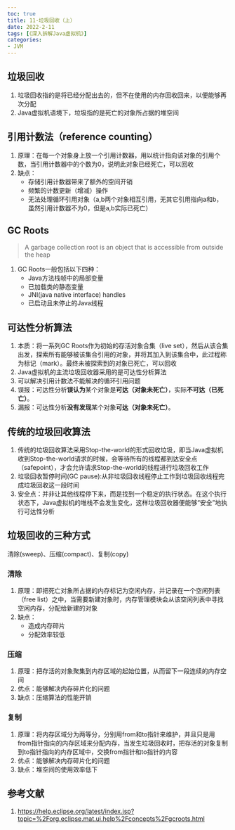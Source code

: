 ```yaml
---
toc: true
title: 11-垃圾回收（上）
date: 2022-2-11
tags: [《深入拆解Java虚拟机》] 
categories:
- JVM
---
```




## 垃圾回收

1. 垃圾回收指的是将已经分配出去的，但不在使用的内存回收回来，以便能够再次分配
2. Java虚拟机语境下，垃圾指的是死亡的对象所占据的堆空间

## 引用计数法（reference counting）

1. 原理：在每一个对象身上放一个引用计数器，用以统计指向该对象的引用个数，当引用计数器中的个数为0，说明此对象已经死亡，可以回收
2. 缺点：
   - 存储引用计数器带来了额外的空间开销
   - 频繁的计数更新（增减）操作
   - 无法处理循环引用对象（a,b两个对象相互引用，无其它引用指向a和b，虽然引用计数器不为0，但是a,b实际已死亡）
<!--more-->
## GC Roots

> A garbage collection root is an object that is accessible from outside the heap

1. GC Roots一般包括以下四种：
    - Java方法栈帧中的局部变量
    - 已加载类的静态变量
    - JNI(java native interface) handles
    - 已启动且未停止的Java线程

## 可达性分析算法

1. 本质：将一系列GC Roots作为初始的存活对象合集（live set），然后从该合集出发，探索所有能够被该集合引用的对象，并将其加入到该集合中，此过程称为标记（mark）。最终未被探索到的对象已死亡，可以回收
2. Java虚拟机的主流垃圾回收器采用的是可达性分析算法
3. 可以解决引用计数法不能解决的循环引用问题
4. 误报：可达性分析**误认为**某个对象是**可达（对象未死亡）**，实际**不可达（已死亡）**。
5. 漏报：可达性分析**没有发现**某个对象**可达（对象未死亡）**。

## 传统的垃圾回收算法

1. 传统的垃圾回收算法采用Stop-the-world的形式回收垃圾，即当Java虚拟机收到Stop-the-world请求的时候，会等待所有的线程都到达安全点（safepoint），才会允许请求Stop-the-world的线程进行垃圾回收工作
2. 垃圾回收暂停时间(GC pause):从非垃圾回收线程停止工作到垃圾回收线程完成垃圾回收这一段时间
3. 安全点：并非让其他线程停下来，而是找到一个稳定的执行状态。在这个执行状态下，Java虚拟机的堆栈不会发生变化，这样垃圾回收器便能够“安全”地执行可达性分析

## 垃圾回收的三种方式

清除(sweep)、压缩(compact)、复制(copy)

### 清除

1. 原理：即把死亡对象所占据的内存标记为空闲内存，并记录在一个空闲列表（free list）之中，当需要新建对象时，内存管理模块会从该空闲列表中寻找空闲内存，分配给新建的对象
2. 缺点：
   - 造成内存碎片
   - 分配效率较低

### 压缩

1. 原理：把存活的对象聚集到内存区域的起始位置，从而留下一段连续的内存空间
2. 优点：能够解决内存碎片化的问题
3. 缺点：压缩算法的性能开销

### 复制

1. 原理：将内存区域分为两等分，分别用from和to指针来维护，并且只是用from指针指向的内存区域来分配内存，当发生垃圾回收时，把存活的对象复制到to指针指向的内存区域中，交换from指针和to指针的内容
2. 优点：能够解决内存碎片化的问题
3. 缺点：堆空间的使用效率低下

## 参考文献

1. https://help.eclipse.org/latest/index.jsp?topic=%2Forg.eclipse.mat.ui.help%2Fconcepts%2Fgcroots.html





























